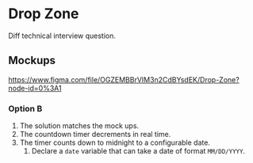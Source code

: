 # Drop Zone
Diff technical interview question.

## Mockups
https://www.figma.com/file/OGZEMBBrVIM3n2CdBYsdEK/Drop-Zone?node-id=0%3A1

### Option B
1. The solution matches the mock ups.
1. The countdown timer decrements in real time.
1. The timer counts down to midnight to a configurable date.
   1. Declare a `date` variable that can take a date of format `MM/DD/YYYY`.

